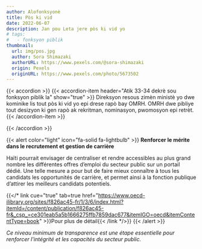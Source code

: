 ```yaml
---
author: Alofonksyonè
title: Pòs ki vid
date: 2022-06-07
description: Jan pou Leta jere pòs ki vid yo
# tags:
#   - fonksyon piblik
thumbnail:
  url: img/pos.jpg
  author: Sora Shimazaki
  authorURL: https://www.pexels.com/@sora-shimazaki
  origin: Pexels
  originURL: https://www.pexels.com/photo/5673502
---
```


{{< accordion >}}
  {{< accordion-item header="Atik 33-34 dekrè sou fonksyon piblik la" show="true" >}}
  Direksyon resous zimèn ministè yo dwe kominike lis tout pòs ki vid yo epi drese rapò bay OMRH. OMRH dwe pibliye tout desizyon ki gen rapò ak rekritman, nominasyon, pwomosyon epi retrèt.
  {{< /accordion-item >}}
  <!-- {{< accordion-item header="Accordion Item #3" >}}
    This is the third item's accordion body.
  {{< /accordion-item >}} -->
{{< /accordion >}}

{{< alert color="light" icon="fa-solid fa-lightbulb" >}}
  **Renforcer le mérite dans le recrutement et gestion de carrière**

  Haïti pourrait envisager de centraliser et rendre accessibles au plus grand nombre les différentes offres d’emploi du secteur public sur un portail dédié. Une telle mesure a pour but de faire mieux connaître à tous les candidats les opportunités de carrière, et permet ainsi à la fonction publique d’attirer les meilleurs candidats potentiels.

  {{</* link cue="true" tab=true href="https://www.oecd-ilibrary.org/sites/f826ac45-fr/1/3/6/index.html?itemId=/content/publication/f826ac45-fr&_csp_=ce301eab5a5b1666275ffb7859dac677&itemIGO=oecd&itemContentType=book" >}}Pour plus de détail{{< /link */>}}
{{< /alert >}}

*Ce niveau minimum de transparence est une étape essentielle pour renforcer l'intégrité et les capacités du secteur public.*